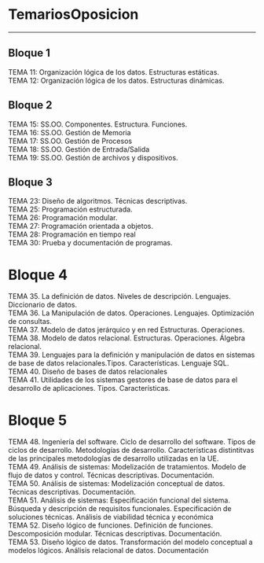 # TemariosOposicion
----
## Bloque 1
TEMA 11: Organización lógica de los datos. Estructuras estáticas.  
TEMA 12: Organización lógica de los datos. Estructuras dinámicas.  

## Bloque 2
TEMA 15: SS.OO. Componentes. Estructura. Funciones.  
TEMA 16: SS.OO. Gestión de Memoria  
TEMA 17: SS.OO. Gestión de Procesos  
TEMA 18: SS.OO. Gestión de Entrada/Salida  
TEMA 19: SS.OO. Gestión de archivos y dispositivos.  

## Bloque 3
TEMA 23: Diseño de algoritmos. Técnicas descriptivas.  
TEMA 25: Programación estructurada.  
TEMA 26: Programación modular.  
TEMA 27: Programación orientada a objetos.  
TEMA 28: Programación en tiempo real  
TEMA 30: Prueba y documentación de programas.    

# Bloque 4  
TEMA 35. La definición de datos. Niveles de descripción. Lenguajes. Diccionario de datos.  
TEMA 36. La Manipulación de datos. Operaciones. Lenguajes. Optimización de consultas.  
TEMA 37. Modelo de datos jerárquico y en red Estructuras. Operaciones.  
TEMA 38. Modelo de datos relacional. Estructuras. Operaciones. Álgebra relacional.  
TEMA 39. Lenguajes para la definición y manipulación de datos en sistemas de base de datos relacionales.Tipos. Características. Lenguaje SQL.  
TEMA 40. Diseño de bases de datos relacionales  
TEMA 41. Utilidades de los sistemas gestores de base de datos para el desarrollo de aplicaciones. Tipos. Características.  

# Bloque 5
TEMA 48. Ingeniería del software. Ciclo de desarrollo del software. Tipos de ciclos de desarrollo. Metodologías de desarrollo. Características   distintitvas de las principales metodologías de desarrollo utilizadas en la UE.  
TEMA 49. Análisis de sistemas: Modelización de tratamientos. Modelo de flujo de datos y control. Técnicas descriptivas. Documentación.  
TEMA 50. Análisis de sistemas: Modelización conceptual de datos. Técnicas descriptivas. Documentación.  
TEMA 51. Análisis de sistemas: Especificación funcional del sistema. Búsqueda y descripción de requisitos funcionales. Especificación de soluciones     técnicas. Análisis de viabilidad técnica y económica  
TEMA 52. Diseño lógico de funciones. Definición de funciones. Descomposición modular. Técnicas descriptivas. Documentación.  
TEMA 53. Diseño lógico de datos. Transformación del modelo conceptual a modelos lógicos. Análisis relacional de datos. Documentación  
